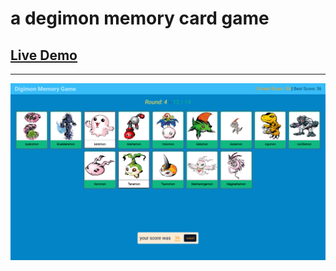 # a degimon memory card game

## [Live Demo](https://arz-barca.github.io/memory-card)

---

[![game demo](./demo.png)](https://arz-barca.github.io/memory-card)
